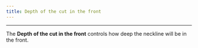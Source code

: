 ```yaml
---
title: Depth of the cut in the front
---
```


***

The **Depth of the cut in the front** controls how deep the neckline will be in the front.

